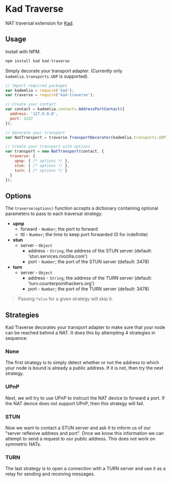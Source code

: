 Kad Traverse
============

NAT traversal extension for [Kad](https://github.com/gordonwritescode/kad).

Usage
-----

Install with NPM.

```bash
npm install kad kad-traverse
```

Simply decorate your transport adapter. (Currently only
`kademlia.transports.UDP` is supported).

```js
// Import required packages
var kademlia = require('kad');
var traverse = require('kad-traverse');

// Create your contact
var contact = kademlia.contacts.AddressPortContact({
  address: '127.0.0.0',
  port: 1337
});

// Decorate your transport
var NatTransport = traverse.TransportDecorator(kademlia.transports.UDP);

// Create your transport with options
var transport = new NatTransport(contact, {
  traverse: {
    upnp: { /* options */ },
    stun: { /* options */ },
    turn: { /* options */ }
  }
});
```

Options
-------

The `traverse(options)` function accepts a dictionary containing optional
parameters to pass to each traversal strategy.

* **upnp**
  * forward - `Number`; the port to forward
  * ttl - `Number`; the time to keep port forwarded (0 for indefinite)
* **stun**
  * server - `Object`
    * address - `String`; the address of the STUN server (default: 'stun.services.mozilla.com')
    * port - `Number`; the port of the STUN server (default: 3478)
* **turn**
  * server - `Object`
    * address - `String`; the address of the TURN server (default: 'turn.counterpointhackers.org')
    * port - `Number`; the port of the TURN server (default: 3478)

> Passing `false` for a given strategy will skip it.

Strategies
----------

Kad Traverse decorates your transport adapter to make sure that your node can
be reached behind a NAT. It does this by attempting 4 strategies in sequence:

### None

The first strategy is to simply detect whether or not the address to which your
node is bound is already a public address. If it is not, then try the next
strategy.

### UPnP

Next, we will try to use UPnP to instruct the NAT device to forward a port. If
the NAT device does not support UPnP, then this strategy will fail.

### STUN

Now we want to contact a STUN server and ask it to inform us of our "server
reflexive address and port". Once we know this information we can attempt to
send a request to our public address. This does not work on symmetric NATs.

### TURN

The last strategy is to open a connection with a TURN server and use it as a
relay for sending and receiving messages.
